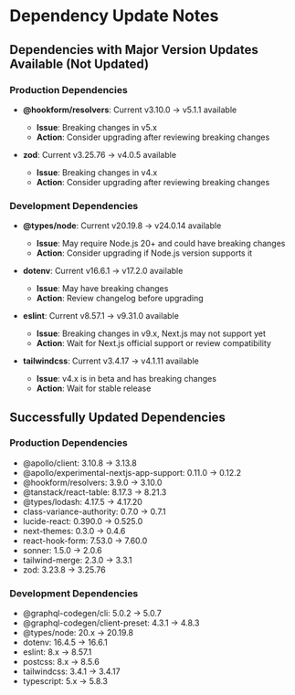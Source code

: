 # Dependency Update Notes

## Dependencies with Major Version Updates Available (Not Updated)

### Production Dependencies

- **@hookform/resolvers**: Current v3.10.0 → v5.1.1 available
  - **Issue**: Breaking changes in v5.x
  - **Action**: Consider upgrading after reviewing breaking changes

- **zod**: Current v3.25.76 → v4.0.5 available
  - **Issue**: Breaking changes in v4.x
  - **Action**: Consider upgrading after reviewing breaking changes

### Development Dependencies

- **@types/node**: Current v20.19.8 → v24.0.14 available
  - **Issue**: May require Node.js 20+ and could have breaking changes
  - **Action**: Consider upgrading if Node.js version supports it

- **dotenv**: Current v16.6.1 → v17.2.0 available
  - **Issue**: May have breaking changes
  - **Action**: Review changelog before upgrading

- **eslint**: Current v8.57.1 → v9.31.0 available
  - **Issue**: Breaking changes in v9.x, Next.js may not support yet
  - **Action**: Wait for Next.js official support or review compatibility

- **tailwindcss**: Current v3.4.17 → v4.1.11 available
  - **Issue**: v4.x is in beta and has breaking changes
  - **Action**: Wait for stable release

## Successfully Updated Dependencies

### Production Dependencies
- @apollo/client: 3.10.8 → 3.13.8
- @apollo/experimental-nextjs-app-support: 0.11.0 → 0.12.2
- @hookform/resolvers: 3.9.0 → 3.10.0
- @tanstack/react-table: 8.17.3 → 8.21.3
- @types/lodash: 4.17.5 → 4.17.20
- class-variance-authority: 0.7.0 → 0.7.1
- lucide-react: 0.390.0 → 0.525.0
- next-themes: 0.3.0 → 0.4.6
- react-hook-form: 7.53.0 → 7.60.0
- sonner: 1.5.0 → 2.0.6
- tailwind-merge: 2.3.0 → 3.3.1
- zod: 3.23.8 → 3.25.76

### Development Dependencies
- @graphql-codegen/cli: 5.0.2 → 5.0.7
- @graphql-codegen/client-preset: 4.3.1 → 4.8.3
- @types/node: 20.x → 20.19.8
- dotenv: 16.4.5 → 16.6.1
- eslint: 8.x → 8.57.1
- postcss: 8.x → 8.5.6
- tailwindcss: 3.4.1 → 3.4.17
- typescript: 5.x → 5.8.3